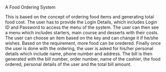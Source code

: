 A Food Ordering System

This is based on the concept of ordering food items and generating total food cost. The user has to provide the Login Details, which includes Login ID and Password to access the menu of the system. The user can then see a menu which includes starters, main course and desserts with their costs. The user can choose an item based on the key and can change it if he/she wishes. Based on the requirement, more food can be oredered. Finally once the user is done with the ordering, the user is asked for his/her personal details which include name, phone number and address. The bill is then generated with the bill number, order number, name of the cashier, the food ordered, personal details of the user and the total bill amount.




